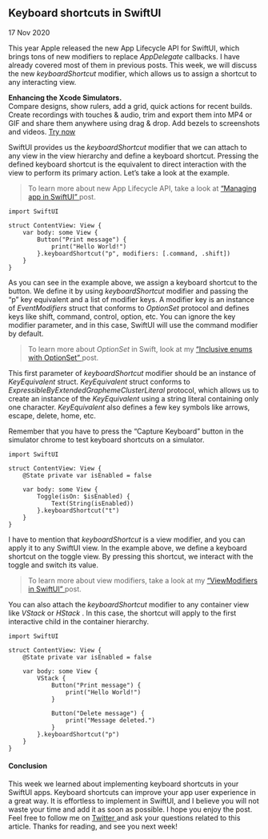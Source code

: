 ##  Keyboard shortcuts in SwiftUI

17 Nov 2020

This year Apple released the new App Lifecycle API for SwiftUI, which brings
tons of new modifiers to replace _AppDelegate_ callbacks. I have already
covered most of them in previous posts. This week, we will discuss the new
_keyboardShortcut_ modifier, which allows us to assign a shortcut to any
interacting view.

**Enhancing the Xcode Simulators.**  
Compare designs, show rulers, add a grid, quick actions for recent builds.
Create recordings with touches & audio, trim and export them into MP4 or GIF
and share them anywhere using drag & drop. Add bezels to screenshots and
videos. [ Try now ](https://gumroad.com/a/931293139/ftvbh)

SwiftUI provides us the _keyboardShortcut_ modifier that we can attach to any
view in the view hierarchy and define a keyboard shortcut. Pressing the
defined keyboard shortcut is the equivalent to direct interaction with the
view to perform its primary action. Let’s take a look at the example.

> To learn more about new App Lifecycle API, take a look at [ “Managing app in
> SwiftUI” ](/2020/08/19/managing-app-in-swiftui/) post.
    
    
    import SwiftUI
    
    struct ContentView: View {
        var body: some View {
            Button("Print message") {
                print("Hello World!")
            }.keyboardShortcut("p", modifiers: [.command, .shift])
        }
    }
    

As you can see in the example above, we assign a keyboard shortcut to the
button. We define it by using _keyboardShortcut_ modifier and passing the “p”
key equivalent and a list of modifier keys. A modifier key is an instance of
_EventModifiers_ struct that conforms to _OptionSet_ protocol and defines keys
like shift, command, control, option, etc. You can ignore the key modifier
parameter, and in this case, SwiftUI will use the command modifier by default.

> To learn more about _OptionSet_ in Swift, look at my [ “Inclusive enums with
> OptionSet” ](/2019/04/10/inclusive-enums-with-optionset/) post.

This first parameter of _keyboardShortcut_ modifier should be an instance of
_KeyEquivalent_ struct. _KeyEquivalent_ struct conforms to
_ExpressibleByExtendedGraphemeClusterLiteral_ protocol, which allows us to
create an instance of the _KeyEquivalent_ using a string literal containing
only one character. _KeyEquivalent_ also defines a few key symbols like
arrows, escape, delete, home, etc.

Remember that you have to press the “Capture Keyboard” button in the simulator
chrome to test keyboard shortcuts on a simulator.

    
    
    import SwiftUI
    
    struct ContentView: View {
        @State private var isEnabled = false
    
        var body: some View {
            Toggle(isOn: $isEnabled) {
                Text(String(isEnabled))
            }.keyboardShortcut("t")
        }
    }
    

I have to mention that _keyboardShortcut_ is a view modifier, and you can
apply it to any SwiftUI view. In the example above, we define a keyboard
shortcut on the toggle view. By pressing this shortcut, we interact with the
toggle and switch its value.

> To learn more about view modifiers, take a look at my [ “ViewModifiers in
> SwiftUI” ](/2019/08/07/viewmodifiers-in-swiftui/) post.

You can also attach the _keyboardShortcut_ modifier to any container view like
_VStack_ or _HStack_ . In this case, the shortcut will apply to the first
interactive child in the container hierarchy.

    
    
    import SwiftUI
    
    struct ContentView: View {
        @State private var isEnabled = false
    
        var body: some View {
            VStack {
                Button("Print message") {
                    print("Hello World!")
                }
                
                Button("Delete message") {
                    print("Message deleted.")
                }
            }.keyboardShortcut("p")
        }
    }
    

####  Conclusion

This week we learned about implementing keyboard shortcuts in your SwiftUI
apps. Keyboard shortcuts can improve your app user experience in a great way.
It is effortless to implement in SwiftUI, and I believe you will not waste
your time and add it as soon as possible. I hope you enjoy the post. Feel free
to follow me on [ Twitter ](https://twitter.com/mecid) and ask your questions
related to this article. Thanks for reading, and see you next week!

